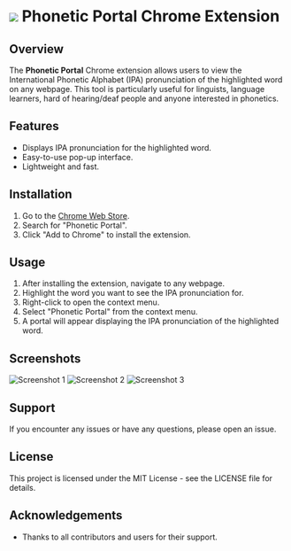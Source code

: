 # ![](./img/vocIPA_32.png) Phonetic Portal Chrome Extension

## Overview
The **Phonetic Portal** Chrome extension allows users to view the International Phonetic Alphabet (IPA) pronunciation of the highlighted word on any webpage. This tool is particularly useful for linguists, language learners, hard of hearing/deaf people and anyone interested in phonetics.

## Features
- Displays IPA pronunciation for the highlighted word.
- Easy-to-use pop-up interface.
- Lightweight and fast.

## Installation
1. Go to the [Chrome Web Store](https://chrome.google.com/webstore).
2. Search for "Phonetic Portal".
3. Click "Add to Chrome" to install the extension.

## Usage
1. After installing the extension, navigate to any webpage.
2. Highlight the word you want to see the IPA pronunciation for.
3. Right-click to open the context menu.
4. Select "Phonetic Portal" from the context menu.
5. A portal will appear displaying the IPA pronunciation of the highlighted word.

## Screenshots
![Screenshot 1](./img/ss-1.JPG)
![Screenshot 2](./img/ss-2.JPG)
![Screenshot 3](./img/ss-3.JPG)

## Support
If you encounter any issues or have any questions, please open an issue.

## License
This project is licensed under the MIT License - see the LICENSE file for details.

## Acknowledgements
- Thanks to all contributors and users for their support.
